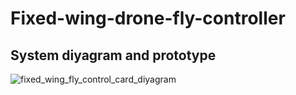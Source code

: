 # Fixed-wing-drone-fly-controller

## System diyagram and prototype

![fixed_wing_fly_control_card_diyagram](https://github.com/user-attachments/assets/8a58eabc-571a-4850-9fe9-9b55c1897b4e)
